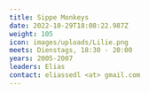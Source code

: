 ```yaml
---
title: Sippe Monkeys
date: 2022-10-29T18:08:22.987Z
weight: 105
icon: images/uploads/Lilie.png
meets: Dienstags, 18:30 - 20:00
years: 2005-2007
leaders: Elias
contact: eliassedl <at> gmail.com
---
```

